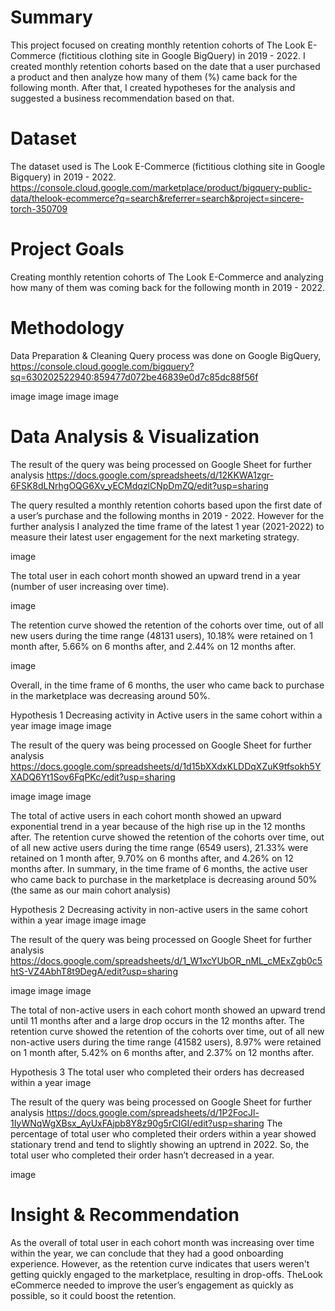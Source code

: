 # Summary
This project focused on creating monthly retention cohorts of The Look E-Commerce (fictitious clothing site in Google BigQuery) in 2019 - 2022. I created monthly retention cohorts based on the date that a user purchased a product and then analyze how many of them (%) came back for the following month. After that, I created hypotheses for the analysis and suggested a business recommendation based on that.

# Dataset
The dataset used is The Look E-Commerce (fictitious clothing site in Google Bigquery) in 2019 - 2022. https://console.cloud.google.com/marketplace/product/bigquery-public-data/thelook-ecommerce?q=search&referrer=search&project=sincere-torch-350709

# Project Goals
Creating monthly retention cohorts of The Look E-Commerce and analyzing how many of them was coming back for the following month in 2019 - 2022.

# Methodology
Data Preparation & Cleaning
Query process was done on Google BigQuery, https://console.cloud.google.com/bigquery?sq=630202522940:859477d072be46839e0d7c85dc88f56f

image image image image

# Data Analysis & Visualization
The result of the query was being processed on Google Sheet for further analysis https://docs.google.com/spreadsheets/d/12KKWA1zgr-6FSK8dLNrhgOQG6Xv_yECMdqzlCNpDmZQ/edit?usp=sharing

The query resulted a monthly retention cohorts based upon the first date of a user’s purchase and the following months in 2019 - 2022. However for the further analysis I analyzed the time frame of the latest 1 year (2021-2022) to measure their latest user engagement for the next marketing strategy.

image

The total user in each cohort month showed an upward trend in a year (number of user increasing over time).

image

The retention curve showed the retention of the cohorts over time, out of all new users during the time range (48131 users), 10.18% were retained on 1 month after, 5.66% on 6 months after, and 2.44% on 12 months after.

image

Overall, in the time frame of 6 months, the user who came back to purchase in the marketplace was decreasing around 50%.

Hypothesis 1 Decreasing activity in Active users in the same cohort within a year
image image image

The result of the query was being processed on Google Sheet for further analysis https://docs.google.com/spreadsheets/d/1d15bXXdxKLDDqXZuK9tfsokh5YXADQ6Yt1Sov6FqPKc/edit?usp=sharing

image image image

The total of active users in each cohort month showed an upward exponential trend in a year because of the high rise up in the 12 months after. The retention curve showed the retention of the cohorts over time, out of all new active users during the time range (6549 users), 21.33% were retained on 1 month after, 9.70% on 6 months after, and 4.26% on 12 months after. In summary, in the time frame of 6 months, the active user who came back to purchase in the marketplace is decreasing around 50% (the same as our main cohort analysis)

Hypothesis 2 Decreasing activity in non-active users in the same cohort within a year
image image image

The result of the query was being processed on Google Sheet for further analysis https://docs.google.com/spreadsheets/d/1_W1xcYUbOR_nML_cMExZgb0c5htS-VZ4AbhT8t9DegA/edit?usp=sharing

image image image

The total of non-active users in each cohort month showed an upward trend until 11 months after and a large drop occurs in the 12 months after. The retention curve showed the retention of the cohorts over time, out of all new non-active users during the time range (41582 users), 8.97% were retained on 1 month after, 5.42% on 6 months after, and 2.37% on 12 months after.

Hypothesis 3 The total user who completed their orders has decreased within a year
image

The result of the query was being processed on Google Sheet for further analysis https://docs.google.com/spreadsheets/d/1P2FocJl-1IyWNqWgXBsx_AyUxFAjpb8Y8z90g5rCIGI/edit?usp=sharing The percentage of total user who completed their orders within a year showed stationary trend and tend to slightly showing an uptrend in 2022. So, the total user who completed their order hasn’t decreased in a year.

image

# Insight & Recommendation
As the overall of total user in each cohort month was increasing over time within the year, we can conclude that they had a good onboarding experience. However, as the retention curve indicates that users weren't getting quickly engaged to the marketplace, resulting in drop-offs. TheLook eCommerce needed to improve the user’s engagement as quickly as possible, so it could boost the retention.
